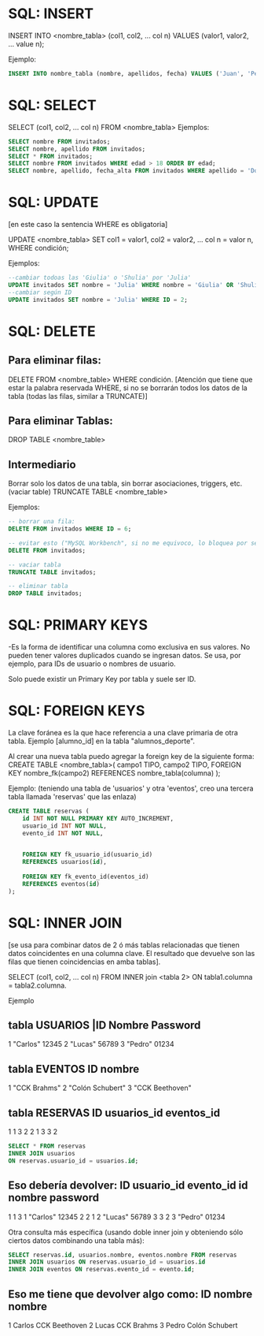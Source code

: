 # SQL: INSERT
INSERT INTO <nombre_tabla> (col1, col2, ... col n)
VALUES (valor1, valor2, ... value n);

Ejemplo: 
```sql
INSERT INTO nombre_tabla (nombre, apellidos, fecha) VALUES ('Juan', 'Pérez', '2023-04-25');
```



# SQL: SELECT
SELECT (col1, col2, ... col n) FROM <nombre_tabla>
Ejemplos: 
```sql
SELECT nombre FROM invitados;
SELECT nombre, apellido FROM invitados;
SELECT * FROM invitados;
SELECT nombre FROM invitados WHERE edad > 18 ORDER BY edad;
SELECT nombre, apellido, fecha_alta FROM invitados WHERE apellido = 'Dominguez' BY edad;
```



# SQL: UPDATE
[en este caso la sentencia WHERE es obligatoria]

UPDATE <nombre_tabla>
SET col1 = valor1, col2 = valor2, ... col n = valor n, 
WHERE condición;

Ejemplos: 
```sql
--cambiar todoas las 'Giulia' o 'Shulia' por 'Julia'
UPDATE invitados SET nombre = 'Julia' WHERE nombre = 'Giulia' OR 'Shulia'; 
--cambiar según ID
UPDATE invitados SET nombre = 'Julia' WHERE ID = 2; 
```



# SQL: DELETE
## Para eliminar filas:
DELETE FROM <nombre_table> WHERE condición.
[Atención que tiene que estar la palabra reservada WHERE, si no se borrarán todos los datos de la tabla (todas las filas, similar a TRUNCATE)]

## Para eliminar Tablas:
DROP TABLE <nombre_table>

## Intermediario
Borrar solo los datos de una tabla, sin borrar asociaciones, triggers, etc.
(vaciar table)
TRUNCATE TABLE <nombre_table>

Ejemplos: 
```sql
-- borrar una fila:
DELETE FROM invitados WHERE ID = 6;

-- evitar esto ("MySQL Workbench", si no me equivoco, lo bloquea por seguridad):
DELETE FROM invitados;

-- vaciar tabla
TRUNCATE TABLE invitados;

-- eliminar tabla
DROP TABLE invitados;

```



# SQL: PRIMARY KEYS
-Es la forma de identificar una columna como exclusiva en sus valores. No pueden tener valores duplicados cuando se ingresan datos. Se usa, por ejemplo, para IDs de usuario o nombres de usuario.

Solo puede existir un Primary Key por tabla y suele ser ID.



# SQL: FOREIGN KEYS
La clave foránea es la que hace referencia a una clave primaria de otra tabla. Ejemplo [alumno_id] en la tabla "alumnos_deporte".

Al crear una nueva tabla puedo agregar la foreign key de la siguiente forma:
CREATE TABLE <nombre_tabla>(
    campo1 TIPO,
    campo2 TIPO,
    FOREIGN KEY nombre_fk(campo2)
    REFERENCES nombre_tabla(columna)
);

Ejemplo: 
(teniendo una tabla de 'usuarios' y otra 'eventos', creo una tercera tabla llamada 'reservas' que las enlaza)
```sql
CREATE TABLE reservas (
    id INT NOT NULL PRIMARY KEY AUTO_INCREMENT, 
    usuario_id INT NOT NULL,
    evento_id INT NOT NULL,

    
    FOREIGN KEY fk_usuario_id(usuario_id)
    REFERENCES usuarios(id),
    
    FOREIGN KEY fk_evento_id(eventos_id)
    REFERENCES eventos(id)
);

```



# SQL: INNER JOIN
[se usa para combinar datos de 2 ó más tablas relacionadas que tienen datos coincidentes en una columna clave. El resultado que devuelve son las filas que tienen coincidencias en amba tablas].

SELECT (col1, col2, ... col n)
FROM <tabla1>
INNER join <tabla 2>
ON tabla1.columna = tabla2.columna.

Ejemplo

tabla USUARIOS
|ID  Nombre      Password
-----------
1   "Carlos"    12345
2   "Lucas"     56789
3   "Pedro"     01234

tabla EVENTOS
ID nombre
------------
1   "CCK Brahms"
2   "Colón Schubert"
3   "CCK Beethoven"

tabla RESERVAS
ID      usuarios_id  eventos_id
--------------------------------
1       1              3
2       2              1
3       3              2   


```sql
SELECT * FROM reservas
INNER JOIN usuarios
ON reservas.usuario_id = usuarios.id;
```

Eso debería devolver:
ID  usuario_id  evento_id   id  nombre      password
--------------------------------------------------------
1   1           3           1   "Carlos"    12345
2   2           1           2   "Lucas"     56789
3   3           2           3   "Pedro"     01234


Otra consulta más específica (usando doble inner join y obteniendo 
sólo ciertos datos combinando una tabla más):

```sql
SELECT reservas.id, usuarios.nombre, eventos.nombre FROM reservas
INNER JOIN usuarios ON reservas.usuario_id = usuarios.id
INNER JOIN eventos ON reservas.evento_id = evento.id;

```

Eso me tiene que devolver algo como:
ID      nombre      nombre
-----------------------------------
1       Carlos      CCK Beethoven
2       Lucas       CCK Brahms
3       Pedro       Colón Schubert
